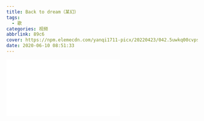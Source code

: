 ```yaml
---
title: Back to dream（某幻）
tags:
  - 歌
categories: 视频
abbrlink: 89c6
cover: https://npm.elemecdn.com/yanqi1711-picx/20220423/042.5uwkq00cvps0.webp
date: 2020-06-10 08:51:33
---
```


<div class="video-container"><iframe src="//player.bilibili.com/player.html?aid=61898054&bvid=BV1Ft411u7oL&cid=107623335&page=1&high_quality=1&danmaku=0" scrolling="no" border="0" frameborder="no" framespacing="0" allowfullscreen="true"> </iframe>
